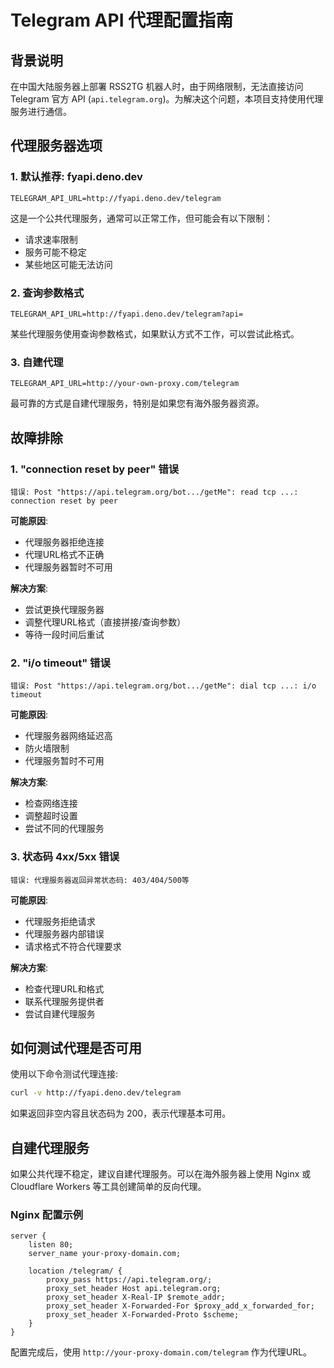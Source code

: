 # Telegram API 代理配置指南

## 背景说明

在中国大陆服务器上部署 RSS2TG 机器人时，由于网络限制，无法直接访问 Telegram 官方 API (`api.telegram.org`)。为解决这个问题，本项目支持使用代理服务进行通信。

## 代理服务器选项

### 1. 默认推荐: fyapi.deno.dev

```
TELEGRAM_API_URL=http://fyapi.deno.dev/telegram
```

这是一个公共代理服务，通常可以正常工作，但可能会有以下限制：
- 请求速率限制
- 服务可能不稳定
- 某些地区可能无法访问

### 2. 查询参数格式

```
TELEGRAM_API_URL=http://fyapi.deno.dev/telegram?api=
```

某些代理服务使用查询参数格式，如果默认方式不工作，可以尝试此格式。

### 3. 自建代理

```
TELEGRAM_API_URL=http://your-own-proxy.com/telegram
```

最可靠的方式是自建代理服务，特别是如果您有海外服务器资源。

## 故障排除

### 1. "connection reset by peer" 错误

```
错误: Post "https://api.telegram.org/bot.../getMe": read tcp ...: connection reset by peer
```

**可能原因**:
- 代理服务器拒绝连接
- 代理URL格式不正确
- 代理服务器暂时不可用

**解决方案**:
- 尝试更换代理服务器
- 调整代理URL格式（直接拼接/查询参数）
- 等待一段时间后重试

### 2. "i/o timeout" 错误

```
错误: Post "https://api.telegram.org/bot.../getMe": dial tcp ...: i/o timeout
```

**可能原因**:
- 代理服务器网络延迟高
- 防火墙限制
- 代理服务暂时不可用

**解决方案**:
- 检查网络连接
- 调整超时设置
- 尝试不同的代理服务

### 3. 状态码 4xx/5xx 错误

```
错误: 代理服务器返回异常状态码: 403/404/500等
```

**可能原因**:
- 代理服务拒绝请求
- 代理服务器内部错误
- 请求格式不符合代理要求

**解决方案**:
- 检查代理URL和格式
- 联系代理服务提供者
- 尝试自建代理服务

## 如何测试代理是否可用

使用以下命令测试代理连接:

```bash
curl -v http://fyapi.deno.dev/telegram
```

如果返回非空内容且状态码为 200，表示代理基本可用。

## 自建代理服务

如果公共代理不稳定，建议自建代理服务。可以在海外服务器上使用 Nginx 或 Cloudflare Workers 等工具创建简单的反向代理。

### Nginx 配置示例

```nginx
server {
    listen 80;
    server_name your-proxy-domain.com;
    
    location /telegram/ {
        proxy_pass https://api.telegram.org/;
        proxy_set_header Host api.telegram.org;
        proxy_set_header X-Real-IP $remote_addr;
        proxy_set_header X-Forwarded-For $proxy_add_x_forwarded_for;
        proxy_set_header X-Forwarded-Proto $scheme;
    }
}
```

配置完成后，使用 `http://your-proxy-domain.com/telegram` 作为代理URL。 